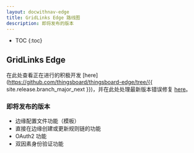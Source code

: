 ```yaml
---
layout: docwithnav-edge
title: GridLinks Edge 路线图
description: 即将发布的版本
---
```


* TOC
{:toc}

## GridLinks Edge

在此处查看正在进行的积极开发 [here](https://github.com/thingsboard/thingsboard-edge/tree/{{ site.release.branch_major_next }})，并在此处处理最新版本错误修复 [here](https://github.com/thingsboard/thingsboard-edge/tree/master)。

### 即将发布的版本
* 边缘配置文件功能（模板）
* 直接在边缘创建或更新规则链的功能
* OAuth2 功能
* 双因素身份验证功能